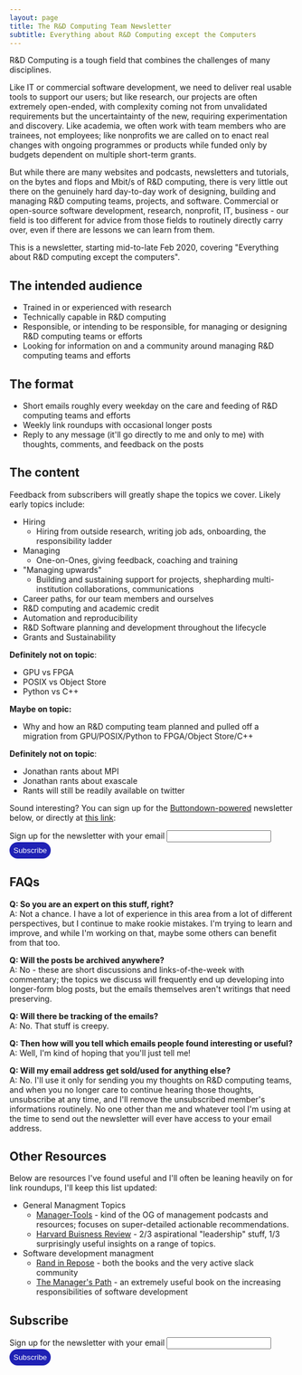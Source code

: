 ```yaml
---
layout: page
title: The R&D Computing Team Newsletter
subtitle: Everything about R&D Computing except the Computers
---
```


<style>
.page-container a{
    color: #1f21b5;
}
input[type=submit] {
  background-color: #1f21b5;
  border: none;
  color: white;
  padding: 7px 7px;
  text-decoration: none;
  cursor: pointer;
  border-radius: 16px;
  -moz-border-radius: 5px;
  webkit-border-radius: 5px;
}
</style>

R&D Computing is a tough field that combines the challenges of many disciplines.

Like IT or commercial software development, we need to deliver real usable tools
to support our users; but like research, our projects are often extremely open-ended,
with complexity coming not from unvalidated requirements but the uncertaintainty
of the new, requiring experimentation and discovery.  Like academia,
we often work with team members who are trainees, not employees; like nonprofits
we are called on to enact real changes with ongoing programmes or products while
funded only by budgets dependent on multiple short-term grants.

But while there are many websites and podcasts, newsletters and tutorials, on the
bytes and flops and Mbit/s of R&D computing, there is very little out there on the 
genuinely hard day-to-day work of designing, building and managing R&D computing
teams, projects, and software.  Commercial or open-source software development,
research, nonprofit, IT, business - our field is too different for advice from
those fields to routinely directly carry over, even if there are lessons we can
learn from them.

This is a newsletter, starting mid-to-late Feb 2020, covering "Everything about
R&D computing except the computers".  

## The intended audience

* Trained in or experienced with research
* Technically capable in R&D computing
* Responsible, or intending to be responsible, for managing or designing R&D computing teams or efforts
* Looking for information on and a community around managing R&D computing teams and efforts

## The format

* Short emails roughly every weekday on the care and feeding of R&D computing teams and efforts
* Weekly link roundups with occasional longer posts
* Reply to any message (it'll go directly to me and only to me) with thoughts, comments, and feedback on the posts

## The content

Feedback from subscribers will greatly shape the topics we cover.  Likely early topics include:

- Hiring
    - Hiring from outside research, writing job ads, onboarding, the responsibility ladder
- Managing
    - One-on-Ones, giving feedback, coaching and training
- "Managing upwards"
    - Building and sustaining support for projects, shepharding multi-institution collaborations, communications
- Career paths, for our team members and ourselves
- R&D computing and academic credit
- Automation and reproducibility
- R&D Software planning and development throughout the lifecycle
- Grants and Sustainability

**Definitely not on topic**:
* GPU vs FPGA
* POSIX vs Object Store
* Python vs C++

**Maybe on topic:**
* Why and how an R&D computing team planned and pulled off a migration from GPU/POSIX/Python to FPGA/Object Store/C++

**Definitely not on topic**:
* Jonathan rants about MPI
* Jonathan rants about exascale
* Rants will still be readily available on twitter

Sound interesting?  You can sign up for the [Buttondown-powered](https://buttondown.email) newsletter below, or
directly at [this link](https://buttondown.email/ljdursi):

<form
  action="https://buttondown.email/api/emails/embed-subscribe/ljdursi"
  method="post"
  target="popupwindow"
  onsubmit="window.open('https://buttondown.email/ljdursi', 'popupwindow')"
  class="embeddable-buttondown-form"
>
  <label for="bd-email">Sign up for the newsletter with your email</label>
  <input type="email" name="email" id="bd-email">
  <input type="hidden" value="1" name="embed">
  <input type="submit" value="Subscribe">
</form>

## FAQs

**Q: So you are an expert on this stuff, right?** <br/>
A: Not a chance.  I have a lot of experience in this area from a lot of different perspectives,
but I continue to make rookie mistakes.  I'm trying to learn and improve, and while I'm working
on that, maybe some others can benefit from that too.

**Q: Will the posts be archived anywhere?** <br/>
A: No - these are short discussions and links-of-the-week with commentary; the topics we discuss will frequently end up developing into longer-form blog posts, but the emails themselves aren't writings that need preserving.

**Q: Will there be tracking of the emails?** <br/>
A: No.  That stuff is creepy.

**Q: Then how will you tell which emails people found interesting or useful?** <br/>
A: Well, I'm kind of hoping that you'll just tell me!

**Q: Will my email address get sold/used for anything else?** <br/>
A: No.  I'll use it only for sending you my thoughts on R&D computing teams, and when you no longer care to continue hearing those thoughts, unsubscribe at any time, and I'll remove the unsubscribed member's informations routinely.  No one other than me and
whatever tool I'm using at the time to send out the newsletter will ever have access to your email address.

## Other Resources

Below are resources I've found useful and I'll often be leaning heavily on for link roundups, I'll keep this list updated:

* General Managment Topics
    - [Manager-Tools](https://www.manager-tools.com) - kind of the OG of management podcasts and resources; focuses on super-detailed actionable recommendations.
    - [Harvard Buisness Review](https://hbr.org) - 2/3 aspirational "leadership" stuff, 1/3 surprisingly useful insights on a range of topics.
* Software development managment
    - [Rand in Repose](https://randsinrepose.com) - both the books and the very active slack community
    - [The Manager's Path](https://www.oreilly.com/library/view/the-managers-path/9781491973882/) - an extremely useful book on the increasing responsibilities of software development


## Subscribe 
<form
  action="https://buttondown.email/api/emails/embed-subscribe/ljdursi"
  method="post"
  target="popupwindow"
  onsubmit="window.open('https://buttondown.email/ljdursi', 'popupwindow')"
  class="embeddable-buttondown-form"
>
  <label for="bd-email">Sign up for the newsletter with your email</label>
  <input type="email" name="email" id="bd-email">
  <input type="hidden" value="1" name="embed">
  <input type="submit" value="Subscribe">
</form>